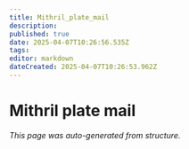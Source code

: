 ```yaml
---
title: Mithril_plate_mail
description: 
published: true
date: 2025-04-07T10:26:56.535Z
tags: 
editor: markdown
dateCreated: 2025-04-07T10:26:53.962Z
---
```


# Mithril plate mail

*This page was auto-generated from structure.*